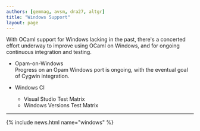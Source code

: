 ```yaml
---
authors: [gemmag, avsm, dra27, altgr]
title: "Windows Support"
layout: page
---
```


With OCaml support for Windows lacking in the past, there's a concerted effort underway to improve using OCaml on Windows, and for ongoing continuous integration and testing.

* Opam-on-Windows  
Progress on an Opam Windows port is ongoing, with the eventual goal of Cygwin integration.

* Windows CI
  - Visual Studio Test Matrix
  - Windows Versions Test Matrix  

----

{% include news.html name="windows" %}
